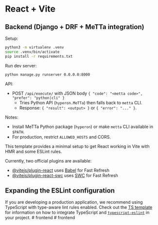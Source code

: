 # React + Vite

## Backend (Django + DRF + MeTTa integration)

Setup:

```bash
python3 -m virtualenv .venv
source .venv/bin/activate
pip install -r requirements.txt
```

Run dev server:

```bash
python manage.py runserver 0.0.0.0:8000
```

API:

- POST `/api/execute/` with JSON body `{ "code": "<metta code>", "prefer": "python|cli" }`
  - Tries Python API (`hyperon.MeTTa`) then falls back to `metta` CLI.
  - Response: `{ "result": <output> }` or `{ "error": "..." }`.

Notes:
- Install MeTTa Python package (`hyperon`) or make `metta` CLI available in `$PATH`.
- For production, restrict `ALLOWED_HOSTS` and CORS.

This template provides a minimal setup to get React working in Vite with HMR and some ESLint rules.

Currently, two official plugins are available:

- [@vitejs/plugin-react](https://github.com/vitejs/vite-plugin-react/blob/main/packages/plugin-react) uses [Babel](https://babeljs.io/) for Fast Refresh
- [@vitejs/plugin-react-swc](https://github.com/vitejs/vite-plugin-react/blob/main/packages/plugin-react-swc) uses [SWC](https://swc.rs/) for Fast Refresh

## Expanding the ESLint configuration

If you are developing a production application, we recommend using TypeScript with type-aware lint rules enabled. Check out the [TS template](https://github.com/vitejs/vite/tree/main/packages/create-vite/template-react-ts) for information on how to integrate TypeScript and [`typescript-eslint`](https://typescript-eslint.io) in your project.
#   f r o n t e n d 
 
 #   f r o n t e n d 
 
 
